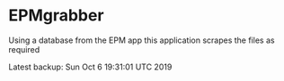 # EPMgrabber
Using a database from the EPM app this application scrapes the files as required


Latest backup: Sun Oct 6 19:31:01 UTC 2019
